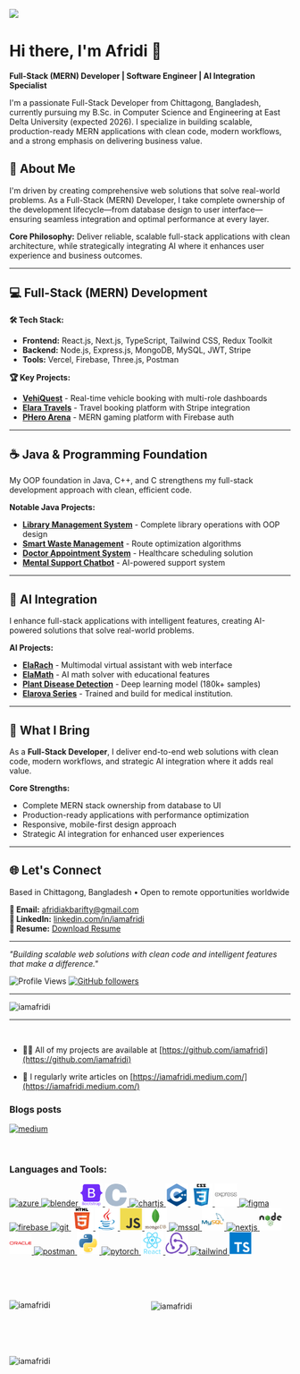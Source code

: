 
![](https://media.licdn.com/dms/image/D5616AQHdgMUpnQRyqg/profile-displaybackgroundimage-shrink_350_1400/0/1703801929693?e=1709164800&v=beta&t=fwtRDudJk_UdqrdJBr-rVPKKS-h3nXLWggbHwODLZzI)
# Hi there, I'm Afridi  👋

**Full-Stack (MERN) Developer | Software Engineer | AI Integration Specialist**

I'm a passionate Full-Stack Developer from Chittagong, Bangladesh, currently pursuing my B.Sc. in Computer Science and Engineering at East Delta University (expected 2026). I specialize in building scalable, production-ready MERN applications with clean code, modern workflows, and a strong emphasis on delivering business value.

## 🚀 About Me

I'm driven by creating comprehensive web solutions that solve real-world problems. As a Full-Stack (MERN) Developer, I take complete ownership of the development lifecycle—from database design to user interface—ensuring seamless integration and optimal performance at every layer.

**Core Philosophy:** Deliver reliable, scalable full-stack applications with clean architecture, while strategically integrating AI where it enhances user experience and business outcomes.

---

## 💻 Full-Stack (MERN) Development

**🛠️ Tech Stack:**
- **Frontend:** React.js, Next.js, TypeScript, Tailwind CSS, Redux Toolkit
- **Backend:** Node.js, Express.js, MongoDB, MySQL, JWT, Stripe
- **Tools:** Vercel, Firebase, Three.js, Postman

**🏆 Key Projects:**
- **[VehiQuest](https://vehi-quest-171.web.app/)** - Real-time vehicle booking with multi-role dashboards
- **[Elara Travels](https://elara-travels.web.app/)** - Travel booking platform with Stripe integration  
- **[PHero Arena](https://phero-arena.netlify.app/)** - MERN gaming platform with Firebase auth

---

## ☕ Java & Programming Foundation

My OOP foundation in Java, C++, and C strengthens my full-stack development approach with clean, efficient code.

**Notable Java Projects:**
- **[Library Management System](https://github.com/iamafridi/project10.mp4)** - Complete library operations with OOP design
- **[Smart Waste Management](https://github.com/iamafridi/Smart-Waste-Management-System)** - Route optimization algorithms
- **[Doctor Appointment System](https://github.com/iamafridi/Doctor-Appointment)** - Healthcare scheduling solution
- **[Mental Support Chatbot](https://github.com/iamafridi/Mental-Support-AI-Chatbot)** - AI-powered support system

---

## 🤖 AI Integration

I enhance full-stack applications with intelligent features, creating AI-powered solutions that solve real-world problems.

**AI Projects:**
- **[ElaRach](https://github.com/iamafridi/elaRech)** - Multimodal virtual assistant with web interface
- **[ElaMath](https://github.com/iamafridi/elaMath)** - AI math solver with educational features
- **[Plant Disease Detection](https://github.com/iamafridi/E-Plant-Plant-Disease-Recognition-Using-Deep-Learning)** - Deep learning model (180k+ samples)
- **[Elarova Series](https://github.com/iamafridi/elarova-2.0)** - Trained and build for medical institution.

---

## 🎯 What I Bring

As a **Full-Stack Developer**, I deliver end-to-end web solutions with clean code, modern workflows, and strategic AI integration where it adds real value.

**Core Strengths:**
- Complete MERN stack ownership from database to UI
- Production-ready applications with performance optimization
- Responsive, mobile-first design approach
- Strategic AI integration for enhanced user experiences

---

## 🌐 Let's Connect

Based in Chittagong, Bangladesh • Open to remote opportunities worldwide

**📧 Email:** afridiakbarifty@gmail.com  
**💼 LinkedIn:** [linkedin.com/in/iamafridi](https://www.linkedin.com/in/iamafridi)  
**📄 Resume:** [Download Resume](https://your-domain.com/assets/Afridi-Akbar-Ifty-Resume.pdf)

---

*"Building scalable web solutions with clean code and intelligent features that make a difference."*

![Profile Views](https://komarev.com/ghpvc/?username=iamafridi&color=blue)
[![GitHub followers](https://img.shields.io/github/followers/iamafridi?style=social)](https://github.com/iamafridi)
<hr/>
<p align="left"> <img src="https://komarev.com/ghpvc/?username=iamafridi&label=Profile%20views&color=0e75b6&style=flat" alt="iamafridi" /> </p>
<hr/>
<br /> 

- 👨‍💻 All of my projects are available at [https://github.com/iamafridi](https://github.com/iamafridi)

- 📝 I regularly write articles on [https://iamafridi.medium.com/](https://iamafridi.medium.com/)

### Blogs posts
<!-- BLOG-POST-LIST:START -->
 [<img src='https://cdn.jsdelivr.net/npm/simple-icons@3.0.1/icons/medium.svg' alt='medium' height='40'>](https://iamafridi.medium.com/)  

<!-- BLOG-POST-LIST:END -->

<br /> 
<h3 align="left">Languages and Tools:</h3>
<p align="left"> <a href="https://azure.microsoft.com/en-in/" target="_blank" rel="noreferrer"> <img src="https://www.vectorlogo.zone/logos/microsoft_azure/microsoft_azure-icon.svg" alt="azure" width="40" height="40"/> </a> <a href="https://www.blender.org/" target="_blank" rel="noreferrer"> <img src="https://download.blender.org/branding/community/blender_community_badge_white.svg" alt="blender" width="40" height="40"/> </a> <a href="https://getbootstrap.com" target="_blank" rel="noreferrer"> <img src="https://raw.githubusercontent.com/devicons/devicon/master/icons/bootstrap/bootstrap-plain-wordmark.svg" alt="bootstrap" width="40" height="40"/> </a> <a href="https://www.cprogramming.com/" target="_blank" rel="noreferrer"> <img src="https://raw.githubusercontent.com/devicons/devicon/master/icons/c/c-original.svg" alt="c" width="40" height="40"/> </a> <a href="https://www.chartjs.org" target="_blank" rel="noreferrer"> <img src="https://www.chartjs.org/media/logo-title.svg" alt="chartjs" width="40" height="40"/> </a> <a href="https://www.w3schools.com/cpp/" target="_blank" rel="noreferrer"> <img src="https://raw.githubusercontent.com/devicons/devicon/master/icons/cplusplus/cplusplus-original.svg" alt="cplusplus" width="40" height="40"/> </a> <a href="https://www.w3schools.com/css/" target="_blank" rel="noreferrer"> <img src="https://raw.githubusercontent.com/devicons/devicon/master/icons/css3/css3-original-wordmark.svg" alt="css3" width="40" height="40"/> </a> <a href="https://expressjs.com" target="_blank" rel="noreferrer"> <img src="https://raw.githubusercontent.com/devicons/devicon/master/icons/express/express-original-wordmark.svg" alt="express" width="40" height="40"/> </a> <a href="https://www.figma.com/" target="_blank" rel="noreferrer"> <img src="https://www.vectorlogo.zone/logos/figma/figma-icon.svg" alt="figma" width="40" height="40"/> </a> <a href="https://firebase.google.com/" target="_blank" rel="noreferrer"> <img src="https://www.vectorlogo.zone/logos/firebase/firebase-icon.svg" alt="firebase" width="40" height="40"/> </a> <a href="https://git-scm.com/" target="_blank" rel="noreferrer"> <img src="https://www.vectorlogo.zone/logos/git-scm/git-scm-icon.svg" alt="git" width="40" height="40"/> </a> <a href="https://www.w3.org/html/" target="_blank" rel="noreferrer"> <img src="https://raw.githubusercontent.com/devicons/devicon/master/icons/html5/html5-original-wordmark.svg" alt="html5" width="40" height="40"/> </a> <a href="https://www.java.com" target="_blank" rel="noreferrer"> <img src="https://raw.githubusercontent.com/devicons/devicon/master/icons/java/java-original.svg" alt="java" width="40" height="40"/> </a> <a href="https://developer.mozilla.org/en-US/docs/Web/JavaScript" target="_blank" rel="noreferrer"> <img src="https://raw.githubusercontent.com/devicons/devicon/master/icons/javascript/javascript-original.svg" alt="javascript" width="40" height="40"/> </a> <a href="https://www.mongodb.com/" target="_blank" rel="noreferrer"> <img src="https://raw.githubusercontent.com/devicons/devicon/master/icons/mongodb/mongodb-original-wordmark.svg" alt="mongodb" width="40" height="40"/> </a> <a href="https://www.microsoft.com/en-us/sql-server" target="_blank" rel="noreferrer"> <img src="https://www.svgrepo.com/show/303229/microsoft-sql-server-logo.svg" alt="mssql" width="40" height="40"/> </a> <a href="https://www.mysql.com/" target="_blank" rel="noreferrer"> <img src="https://raw.githubusercontent.com/devicons/devicon/master/icons/mysql/mysql-original-wordmark.svg" alt="mysql" width="40" height="40"/> </a> <a href="https://nextjs.org/" target="_blank" rel="noreferrer"> <img src="https://cdn.worldvectorlogo.com/logos/nextjs-2.svg" alt="nextjs" width="40" height="40"/> </a> <a href="https://nodejs.org" target="_blank" rel="noreferrer"> <img src="https://raw.githubusercontent.com/devicons/devicon/master/icons/nodejs/nodejs-original-wordmark.svg" alt="nodejs" width="40" height="40"/> </a> <a href="https://www.oracle.com/" target="_blank" rel="noreferrer"> <img src="https://raw.githubusercontent.com/devicons/devicon/master/icons/oracle/oracle-original.svg" alt="oracle" width="40" height="40"/> </a> <a href="https://postman.com" target="_blank" rel="noreferrer"> <img src="https://www.vectorlogo.zone/logos/getpostman/getpostman-icon.svg" alt="postman" width="40" height="40"/> </a> <a href="https://www.python.org" target="_blank" rel="noreferrer"> <img src="https://raw.githubusercontent.com/devicons/devicon/master/icons/python/python-original.svg" alt="python" width="40" height="40"/> </a> <a href="https://pytorch.org/" target="_blank" rel="noreferrer"> <img src="https://www.vectorlogo.zone/logos/pytorch/pytorch-icon.svg" alt="pytorch" width="40" height="40"/> </a> <a href="https://reactjs.org/" target="_blank" rel="noreferrer"> <img src="https://raw.githubusercontent.com/devicons/devicon/master/icons/react/react-original-wordmark.svg" alt="react" width="40" height="40"/> </a> <a href="https://redux.js.org" target="_blank" rel="noreferrer"> <img src="https://raw.githubusercontent.com/devicons/devicon/master/icons/redux/redux-original.svg" alt="redux" width="40" height="40"/> </a> <a href="https://tailwindcss.com/" target="_blank" rel="noreferrer"> <img src="https://www.vectorlogo.zone/logos/tailwindcss/tailwindcss-icon.svg" alt="tailwind" width="40" height="40"/> </a> <a href="https://www.typescriptlang.org/" target="_blank" rel="noreferrer"> <img src="https://raw.githubusercontent.com/devicons/devicon/master/icons/typescript/typescript-original.svg" alt="typescript" width="40" height="40"/> </a> </p>

<br /> 
<br /> 
<br /> 
  
<div align="center">
  <p><img align="left" src="https://github-readme-stats.vercel.app/api/top-langs?username=iamafridi&show_icons=true&locale=en&layout=compact" alt="iamafridi" /></p>

<p>&nbsp;<img align="center" src="https://github-readme-stats.vercel.app/api?username=iamafridi&show_icons=true&locale=en" alt="iamafridi" /></p>

</div>
<br /> 
<br /> 
<br />

<p><img align="center" src="https://github-readme-streak-stats.herokuapp.com/?user=iamafridi&" alt="iamafridi" /></p>

